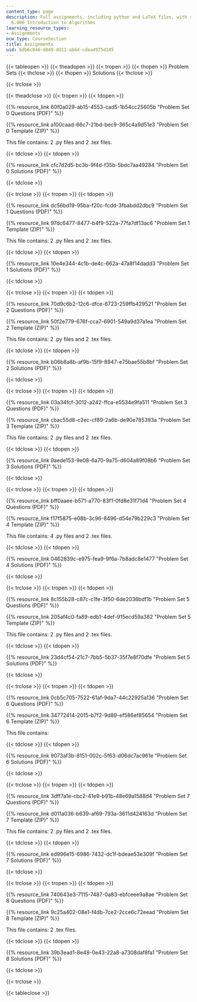 ```yaml
---
content_type: page
description: Full assignments, including python and LaTeX files, with solutions for
  6.006 Introduction to Algorithms
learning_resource_types:
- Assignments
ocw_type: CourseSection
title: Assignments
uid: bdb6c046-d849-dd11-ab64-cdea4975d145
---
```


{{< tableopen >}}
{{< theadopen >}}
{{< tropen >}}
{{< thopen >}}
Problem Sets
{{< thclose >}}
{{< thopen >}}
Solutions
{{< thclose >}}

{{< trclose >}}

{{< theadclose >}}
{{< tropen >}}
{{< tdopen >}}


{{% resource_link 60f0a029-ab15-4553-cad5-1b54cc25605b "Problem Set 0 Questions (PDF)" %}}

{{% resource_link a100caad-66c7-21bd-bec9-365c4a9d51e3 "Problem Set 0 Template (ZIP)" %}}

This file contains: 2 .py files and 2 .tex files.


{{< tdclose >}}
{{< tdopen >}}


{{% resource_link cfc7d2d5-bc3b-9f4d-f35b-5bdc7aa49284 "Problem Set 0 Solutions (PDF)" %}}


{{< tdclose >}}

{{< trclose >}}
{{< tropen >}}
{{< tdopen >}}


{{% resource_link dc56bd19-95ba-f20c-fcdd-3fbabdd2dbc9 "Problem Set 1 Questions (PDF)" %}}

{{% resource_link 97dc6477-8477-b4f9-522a-77fa7df13ac6 "Problem Set 1 Template (ZIP)" %}}

This file contains: 2 .py files and 2 .tex files.


{{< tdclose >}}
{{< tdopen >}}


{{% resource_link 10e4e344-4c1b-de4c-662a-47a8f14dadd3 "Problem Set 1 Solutions (PDF)" %}}


{{< tdclose >}}

{{< trclose >}}
{{< tropen >}}
{{< tdopen >}}


{{% resource_link 70d9c6b2-12c6-dfce-6723-259ffb429521 "Problem Set 2 Questions (PDF)" %}}

{{% resource_link 50f2e779-676f-cca7-6901-549a9d37a1ea "Problem Set 2 Template (ZIP)" %}}

This file contains: 2 .py files and 2 .tex files.


{{< tdclose >}}
{{< tdopen >}}


{{% resource_link b06b8a8b-af9b-15f9-8947-e75bae55b8bf "Problem Set 2 Solutions (PDF)" %}}


{{< tdclose >}}

{{< trclose >}}
{{< tropen >}}
{{< tdopen >}}


{{% resource_link 03a34fcf-3012-a242-ffca-e5534e9fa511 "Problem Set 3 Questions (PDF)" %}}

{{% resource_link cbac55d8-c2ec-cf89-2a6b-de90e785393a "Problem Set 3 Template (ZIP)" %}}

This file contains: 2 .py files and 2 .tex files.


{{< tdclose >}}
{{< tdopen >}}


{{% resource_link 9aede153-9e08-6a70-9a75-d604a89f08b6 "Problem Set 3 Solutions (PDF)" %}}


{{< tdclose >}}

{{< trclose >}}
{{< tropen >}}
{{< tdopen >}}


{{% resource_link bff0aaee-b571-a770-83f1-0fd8e31f71d4 "Problem Set 4 Questions (PDF)" %}}

{{% resource_link f17f5875-e08b-3c96-8496-d54e79b229c3 "Problem Set 4 Template (ZIP)" %}}

This file contains: 4 .py files and 2 .tex files.


{{< tdclose >}}
{{< tdopen >}}


{{% resource_link 0462839c-e975-fea9-9f6a-7b8adc8e1477 "Problem Set 4 Solutions (PDF)" %}}


{{< tdclose >}}

{{< trclose >}}
{{< tropen >}}
{{< tdopen >}}


{{% resource_link 8c155b28-c87c-c1fe-3f50-6de2036bdf1b "Problem Set 5 Questions (PDF)" %}}

{{% resource_link 205af4c0-fa89-edb1-4def-915ecd59a382 "Problem Set 5 Template (ZIP)" %}}

This file contains: 2 .py files and 2 .tex files.


{{< tdclose >}}
{{< tdopen >}}


{{% resource_link 23d4cf54-21c7-7bb5-5b37-35f7e8f70dfe "Problem Set 5 Solutions (PDF)" %}}


{{< tdclose >}}

{{< trclose >}}
{{< tropen >}}
{{< tdopen >}}


{{% resource_link 0cb5c705-7522-61af-9da7-44c22925a136 "Problem Set 6 Questions (PDF)" %}}

{{% resource_link 34772414-2015-b7f2-9d89-ef586ef85654 "Problem Set 6 Template (ZIP)" %}}

This file contains: 


{{< tdclose >}}
{{< tdopen >}}


{{% resource_link 9073af3b-8151-002c-5f63-d06dc7ac961e "Problem Set 6 Solutions (PDF)" %}}


{{< tdclose >}}

{{< trclose >}}
{{< tropen >}}
{{< tdopen >}}


{{% resource_link 3dff7a1e-cbc2-41e9-b91b-48e69a1588d4 "Problem Set 7 Questions (PDF)" %}}

{{% resource_link d011a036-b639-af69-793a-3611d424163d "Problem Set 7 Template (ZIP)" %}}

This file contains: 2 .py files and 2 .tex files.


{{< tdclose >}}
{{< tdopen >}}


{{% resource_link ed996e15-6986-7432-dc1f-bdeae53e309f "Problem Set 7 Solutions (PDF)" %}}


{{< tdclose >}}

{{< trclose >}}
{{< tropen >}}
{{< tdopen >}}


{{% resource_link 740643e3-7115-7487-0a83-ebfceee9a8ae "Problem Set 8 Questions (PDF)" %}}

{{% resource_link 9c25a402-08e1-f4db-7ce2-2cce6c72eead "Problem Set 8 Template (ZIP)" %}}

This file contains: 2 .tex files.


{{< tdclose >}}
{{< tdopen >}}


{{% resource_link 39b3ead1-8e48-0e43-22a8-a7308daf8fa1 "Problem Set 8 Solutions (PDF)" %}}


{{< tdclose >}}

{{< trclose >}}

{{< tableclose >}}